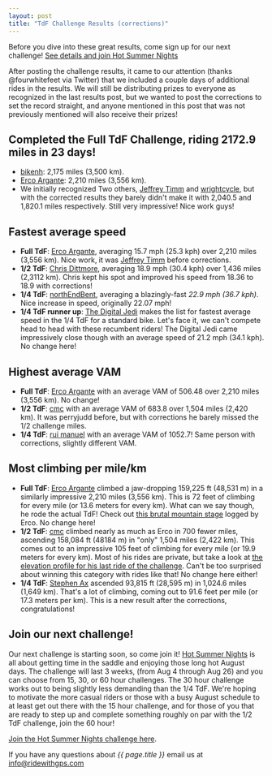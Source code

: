```yaml
---
layout: post
title: "TdF Challenge Results (corrections)"
---
```

Before you dive into these great results, come sign up for our next
challenge! <a href="http://ridewithgps.com/competitions/Hot-summer-nights">See
details and join Hot
Summer Nights</a> 

After posting the challenge results, it came to our attention (thanks
@fourwhitefeet via Twitter) that we included a couple days of
additional rides in the results.  We will still be distributing prizes
to everyone as recognized in the last results post, but we wanted to
post the corrections to set the record straight, and anyone mentioned
in this post that was not previously mentioned will also receive their
prizes! 

## Completed the Full TdF Challenge, riding 2172.9 miles in 23 days!

* <a href="http://ridewithgps.com/users/63462">bikenh</a>: 2,175 miles
  (3,500 km). 
* <a href="http://ridewithgps.com/users/86997">Erco Argante</a>: 2,210
  miles (3,556 km). 
* We initially recognized Two others, <a href="http://ridewithgps.com/users/95599">Jeffrey
  Timm</a> and <a
  href="http://ridewithgps.com/users/59756">wrightcycle</a>, but with
  the corrected results they barely didn't make it with 2,040.5 and
  1,820.1 miles respectively. Still very impressive! Nice work guys!

## Fastest average speed

* <b>Full TdF</b>: <a href="http://ridewithgps.com/users/86997">Erco Argante</a>,
  averaging 15.7 mph (25.3 kph) over 2,210 miles (3,556 km). Nice
  work, it was <a href="http://ridewithgps.com/users/95599">Jeffrey
  Timm</a> before corrections.
* <b>1/2 TdF</b>: <a href="http://ridewithgps.com/users/71775">Chris
  Dittmore</a>, averaging 18.9 mph (30.4 kph) over 1,436 miles (2,3112
  km). Chris kept his spot and improved his speed from 18.36 to 18.9
  with corrections!
* <b>1/4 TdF</b>: <a
  href="http://ridewithgps.com/users/7564">northEndBent</a>, averaging
  a blazingly-fast _22.9 mph (36.7 kph)_.  Nice increase in speed,
  originally 22.07 mph!
* <b>1/4 TdF runner up</b>: <a href="http://ridewithgps.com/users/59418">The Digital Jedi</a>
  makes the list for fastest average speed in the 1/4 TdF for a
  standard bike. Let's face it, we can't compete head to head with
  these recumbent riders! The Digital Jedi came impressively close
  though with an average speed of 21.2 mph (34.1 kph).  No change here!

## Highest average VAM

* <b>Full TdF</b>: <a href="http://ridewithgps.com/users/86997">Erco
  Argante</a> with an average VAM of 506.48 over 2,210 miles (3,556
  km).  No change!
* <b>1/2 TdF</b>: <a href="http://ridewithgps.com/users/34287">cmc</a> with an
  average VAM of 683.8 over 1,504 miles (2,420 km). It was perryjudd
  before, but with corrections he barely missed the 1/2 challenge miles.
* <b>1/4 TdF</b>: <a href="http://ridewithgps.com/users/28302">rui
  manuel</a> with an average VAM of 1052.7! Same person with
  corrections, slightly different VAM.

## Most climbing per mile/km

* <b>Full TdF</b>: <a href="http://ridewithgps.com/users/86997">Erco
  Argante</a> climbed a jaw-dropping 159,225 ft (48,531 m) in a
  similarly impressive 2,210 miles (3,556 km).  This is 72 feet of
  climbing for every mile (or 13.6 meters for every km). What can we
  say though, he rode the actual TdF! Check out <a href="http://ridewithgps.com/trips/803695">this brutal mountain
  stage</a> logged by Erco. No change here!
* <b>1/2 TdF</b>: <a href="http://ridewithgps.com/users/34287">cmc</a>
  climbed nearly as much as Erco in 700 fewer miles, ascending 158,084
  ft (48184 m) in "only" 1,504 miles (2,422 km). This comes out to an
  impressive 105 feet of climbing for every mile (or 19.9 meters for
  every km). Most of his rides are private, but take a look at <a href="/images/post_images/tdfchallenge_eleprofile.png">the
  elevation profile for his last ride of the challenge</a>. Can't be
  too surprised about winning this category with rides like that! No
  change here either!
* <b>1/4 TdF</b>: <a href="http://ridewithgps.com/users/6385">Stephen Ax</a> 
  ascended 93,815 ft (28,595 m) in 1,024.6
  miles (1,649 km). That's a lot of climbing, coming out to 91.6 feet per mile (or 17.3 meters
  per km). This is a new result after the corrections, congratulations!

## Join our next challenge!

Our next challenge is starting soon, so come join it! <a
href="http://ridewithgps.com/competitions/Hot-summer-nights">Hot
Summer Nights</a> is all about getting time in the saddle and enjoying
those long hot August days. The challenge will last 3 weeks, (from Aug
4 through Aug 26) and you can choose from 15, 30, or 60 hour
challenges.  The 30 hour challenge works out to being slightly less
demanding than the 1/4 TdF.  We're hoping to motivate the more casual
riders or those with a busy August schedule to at least get out there
with the 15 hour challenge, and for those of you that are ready to
step up and complete something roughly on par with the 1/2 TdF
challenge, join the 60 hour!

<a href="http://ridewithgps.com/competitions/Hot-summer-nights">Join
the Hot Summer Nights challenge here</a>.

If you have any questions about *{{ page.title }}* email us at <a href="mailto:info@ridewithgps.com">info@ridewithgps.com</a>

